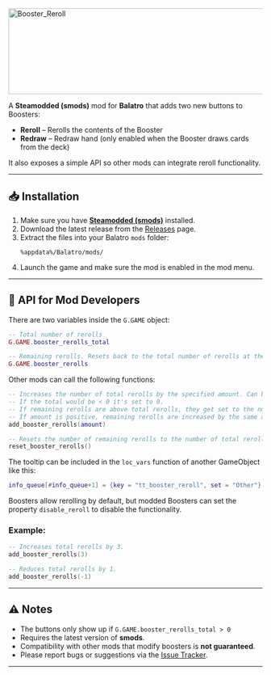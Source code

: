 <img width="836" height="170" alt="Booster_Reroll" src="https://github.com/user-attachments/assets/10061f7f-700a-4608-8a0f-d25ca6233da2" />

A **Steamodded (smods)** mod for **Balatro** that adds two new buttons to Boosters:  

- **Reroll** – Rerolls the contents of the Booster  
- **Redraw** – Redraw hand (only enabled when the Booster draws cards from the deck)

It also exposes a simple API so other mods can integrate reroll functionality.  

---

## 📥 Installation  

1. Make sure you have **[Steamodded (smods)](https://github.com/Steamodded/smods)** installed.  
2. Download the latest release from the [Releases](./releases) page.  
3. Extract the files into your Balatro `mods` folder:  
   ```text
   %appdata%/Balatro/mods/
   ```
4. Launch the game and make sure the mod is enabled in the mod menu.  

---

## 🧩 API for Mod Developers

There are two variables inside the ``G.GAME`` object:
```lua
-- Total number of rerolls
G.GAME.booster_rerolls_total

-- Remaining rerolls. Resets back to the total number of rerolls at the start of each Ante
G.GAME.booster_rerolls
```

Other mods can call the following functions:  

```lua
-- Increases the number of total rerolls by the specified amount. Can be negative.
-- If the total would be < 0 it's set to 0.
-- If remaining rerolls are above total rerolls, they get set to the number of total rerolls
-- If amount is positive, remaining rerolls are increased by the same amount
add_booster_rerolls(amount)

-- Resets the number of remaining rerolls to the number of total rerolls
reset_booster_rerolls()
```

The tooltip can be included in the ``loc_vars`` function of another GameObject like this:

```lua
info_queue[#info_queue+1] = {key = "tt_booster_reroll", set = "Other"}
```

Boosters allow rerolling by default, but modded Boosters can set the property ``disable_reroll`` to disable the functionality.

### Example:
```lua
-- Increases total rerolls by 3.
add_booster_rerolls(3)

-- Reduces total rerolls by 1.
add_booster_rerolls(-1)
```

---

## ⚠️ Notes  

- The buttons only show up if ``G.GAME.booster_rerolls_total > 0``
- Requires the latest version of **smods**.  
- Compatibility with other mods that modify boosters is **not guaranteed**.  
- Please report bugs or suggestions via the [Issue Tracker](./issues).  

---
